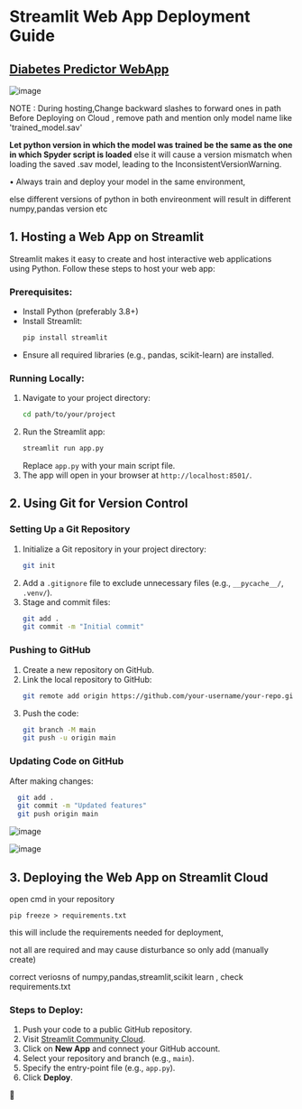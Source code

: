 # Streamlit Web App Deployment Guide

## [Diabetes Predictor WebApp ](https://misbah-diabetes-predictor.streamlit.app/)



![image](https://github.com/user-attachments/assets/0df13ac5-bfa5-47fc-86d6-210dc02cd55d)


NOTE : During hosting,Change backward slashes to forward ones in path
Before Deploying on Cloud , remove path and mention only model name like 'trained_model.sav'

**Let python version in which the model was trained be the same as the one in which Spyder script is loaded**
else it will cause a version mismatch when loading the saved .sav model, leading to the InconsistentVersionWarning.

•	Always train and deploy your model in the same environment, 

else  different versions of python in both envireonment will result in different numpy,pandas version etc

## 1. Hosting a Web App on Streamlit
Streamlit makes it easy to create and host interactive web applications using Python. Follow these steps to host your web app:

### Prerequisites:
- Install Python (preferably 3.8+)
- Install Streamlit:
  ```sh
  pip install streamlit
  ```
- Ensure all required libraries (e.g., pandas, scikit-learn) are installed.

### Running Locally:
1. Navigate to your project directory:
   ```sh
   cd path/to/your/project
   ```
2. Run the Streamlit app:
   ```sh
   streamlit run app.py
   ```
   Replace `app.py` with your main script file.
3. The app will open in your browser at `http://localhost:8501/`.

## 2. Using Git for Version Control

### Setting Up a Git Repository
1. Initialize a Git repository in your project directory:
   ```sh
   git init
   ```
2. Add a `.gitignore` file to exclude unnecessary files (e.g., `__pycache__/`, `.venv/`).
3. Stage and commit files:
   ```sh
   git add .
   git commit -m "Initial commit"
   ```

### Pushing to GitHub
1. Create a new repository on GitHub.
2. Link the local repository to GitHub:
   ```sh
   git remote add origin https://github.com/your-username/your-repo.git
   ```
3. Push the code:
   ```sh
   git branch -M main
   git push -u origin main
   ```


### Updating Code on GitHub
After making changes:
```sh
  git add .
  git commit -m "Updated features"
  git push origin main
```
![image](https://github.com/user-attachments/assets/f12d9f80-2242-4ab9-bf91-8cd884b9fcaf)

![image](https://github.com/user-attachments/assets/0ff389a6-7556-47be-94ab-ddb0ebf0acf9)


## 3. Deploying the Web App on Streamlit Cloud

open cmd in your repository 

    pip freeze > requirements.txt

this will include the requirements needed for deployment,

not all are required and may cause disturbance so only add (manually create) 

correct veriosns of numpy,pandas,streamlit,scikit learn , check requirements.txt

### Steps to Deploy:
1. Push your code to a public GitHub repository.
2. Visit [Streamlit Community Cloud](https://share.streamlit.io/).
3. Click on **New App** and connect your GitHub account.
4. Select your repository and branch (e.g., `main`).
5. Specify the entry-point file (e.g., `app.py`).
6. Click **Deploy**.

🚀

